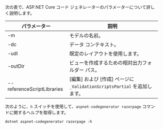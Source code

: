 <a name="codegenerator"></a> 次の表で、ASP.NET Core コード ジェネレーターのパラメーターについて詳しく説明します。

| パラメーター               | 説明|
| ----------------- | ------------ |
| -m  | モデルの名前。 |
| -dc  | データ コンテキスト。 |
| -udl | 既定のレイアウトを使用します。 |
| -outDir | ビューを作成するための相対出力フォルダー パス。 |
| --referenceScriptLibraries | [編集] および [作成] ページに `_ValidationScriptsPartial` を追加します。 |

次のように、`h` スイッチを使用して、`aspnet-codegenerator razorpage` コマンドに関するヘルプを取得します。

```console
dotnet aspnet-codegenerator razorpage -h
```
